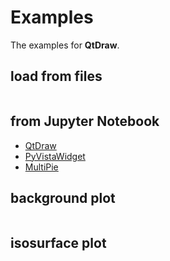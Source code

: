 # Examples

The examples for **QtDraw**.

## load from files
```{literalinclude} examples/load.py
```

## from Jupyter Notebook
- [QtDraw](examples/qtdraw.ipynb)
- [PyVistaWidget](examples/pyvista_widget.ipynb)
- [MultiPie](examples/multipie.ipynb)

## background plot
```{literalinclude} examples/background.py
```

## isosurface plot
```{literalinclude} examples/isosurface.py
```
